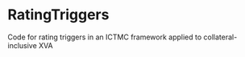 # RatingTriggers
 Code for rating triggers in an ICTMC framework applied to collateral-inclusive XVA
